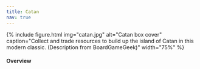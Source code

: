 ```yaml
---
title: Catan
nav: true
---
```


{% include figure.html img="catan.jpg" alt="Catan box cover" caption="Collect and trade resources to build up the island of Catan in this modern classic. (Description from BoardGameGeek)" width="75%" %}

#### Overview
<html>
   <head>
      <style>
         table {width: 100%;}
         table, td, th {
            border-collapse: collapse;
            padding: 8px;
            border-bottom: 1px solid #ddd;
         
         th {            
            style="text-align:Center"
            border: 1px solid black;
            padding-top: 12px;
            padding-bottom: 12px;
            background-color: #f1b300;
            color: white;
            }
      </style>
   </head>
   <body>
      <table>
         <tr>
            <td style="text-align:Left">Author:</td>
            <td style="text-align:Left">Klaus Teuber</td>
         </tr>
         <tr>
            <td style="text-align:Left">Year:</td>
            <td style="text-align:Left">1995</td>
         </tr>
         <tr>
            <td style="text-align:Left">Players:</td>
            <td style="text-align:Left">3-4</td>
         </tr>
          <tr>
            <td style="text-align:Left">Time:</td>
            <td style="text-align:Left">60 min</td>
         </tr>
          <tr>
            <td style="text-align:Left">Mechanics:</td>
            <td style="text-align:Left">Dice Rolling, Trading, Network and Route Building</td>
         </tr>
      </table>
   </body>
   <p>
   </p>
</html>
#### Description
In this game, you will roll dice, collect resources, trade with other players, grow your settlement until your territory becomes the largest and most glorious in Catan!

<div style="text-align: center;">
<a class="btn btn-warning" href="https://colonist.io/" role="button" target="_blank">Play Catan Online!</a>
<a class="btn btn-warning" href="https://www.catan.com/files/downloads/catan_base_rules_2020_200707.pdf" role="button">Official Game Rules</a>
</div>                 

#### Goal

Be the first player to acquire 10 victory points on your turn!

Here's how to gain victory points:
- Settlement = 1 VP 
- City = 2 VP 
- VP card = 1 VP 
- Longest Road or Larget Army = 2 VP

#### SETUP
1. Log in to the site
2. Join the newly created designated room
3. Each player begins the game by placing one settlement and one connecting road, then another settlement and another connecting road in reverse turn order.
4. Receive the resources in the terrain hexes adjacent to your second settlement. 

#### GAMEPLAY

On your turn, you will roll two dice. The number rolled determines which terrain hexes produce resources for all players. 

{% include figure.html img="terrains.png" alt="Terrain types and the resources they produce" caption="Terrain types and the resources they produce" width="75%" %}

Then, you can build roads, settlements, and cities, buy development cards, or trade with other players.

**Produce Resource**

Building settlements & cities produce resources. Resources are produced when any player does a dice roll. Whomever has a settlement or a city in the border of the dice number will receive the resource shown in the tile. Settlements produce 1 resource, cities produce 2 resources.

{% capture text %}Important: Cities cannot be built directly. You can only upgrade an existing settlement to a city. 
{% endcapture %} {% include alert.md text=text color="warning" %}

The dots (pips) below the numbers represent the likelihood of the number being rolled. Statistically, 6 and 8 are more likely to be rolled than 5 and 9, for instance.

{% include figure.html img="Example.png" alt="An example turn" caption="An example turn" width="75%" %}

In this example, a 10 was rolled. Yellow has one city next to the "10" pasture and two cities next to the "10" mountain, so they would receive 2 wools and 4 ores. Red has one city and one settlement next to the "10" pasture, so they would receive 3 wools.

**Rolling 7 & Robber**

When a player rolls a 7, they get to place the robber on any tile they wish and steal 1 random card from any of the colors adjacent to that tile. Robber prevents gaining resource from the tile it is on.

**Use Resources**

Resources could be used to build Road, Settlement, City, and buy Development Card.

{% include figure.html img="resources.png" alt="Resources costs for buying and building" caption="Resources costs for buying and building" width="75%" %}

{% capture text %}Important: You can only build a new settlement on an unoccupied intersection if you have a road leading to that intersection and the nearest settlement is at least two intersections away. 
{% endcapture %} {% include alert.md text=text color="warning" %}

**Development Cards (25)**

Development cards cannot be traded or stole. You may only play 1 development card during your turn. You can play the card at any time, even before you roll the dice. You may not, however, play a card that you bought during the same turn. Victory point cards are only revealed when the game is over, either you or an opponent reaches 10 or more victory points and declares victory.
- Knight (14): Place robber in any tile and steal 1 card from an adjacent tile.
- Year of Plenty (2): Take any 2 resource cards you want from the bank.
- Road Building (2): Build 2 free roads.
- Monopoly (2): Steal all resources of a single type from every player.
- Victory Point (5): Gain 1 victory point.

**Trade**

You can trade with other players. Make them an offer that they cannot refuse!

Bank: On default you can give 4 of the same type of card to obtain 1 of any other type.

Bank with Ports: If you have a settlement or city near a port you automatically use that ports specialty. If you have 3:1 it means that you can trade 3 of the same type of card to obtain 1 of any other type. If you have 2:1, then you can trade 2 of the corresponding type to obtain 1 of any other card.

**Longest Road**

The player with the longest contiguous road earns 2 victory points. A minimum of 5 consecutive roads need to be placed in order to get this bonus. The Longest Road may be overtaken when another player builds a longer road.

**Largest Army**

The player to use the most amount of Knight cards earns 2 victory points. A minimum of 3 Knight cards needs to be used in order to get this bonus. The largest army may be overtaken when another player builds a larger army.

#### GAME END
The game ends when the first player acquired 10 victory points on their turn wins the game.
